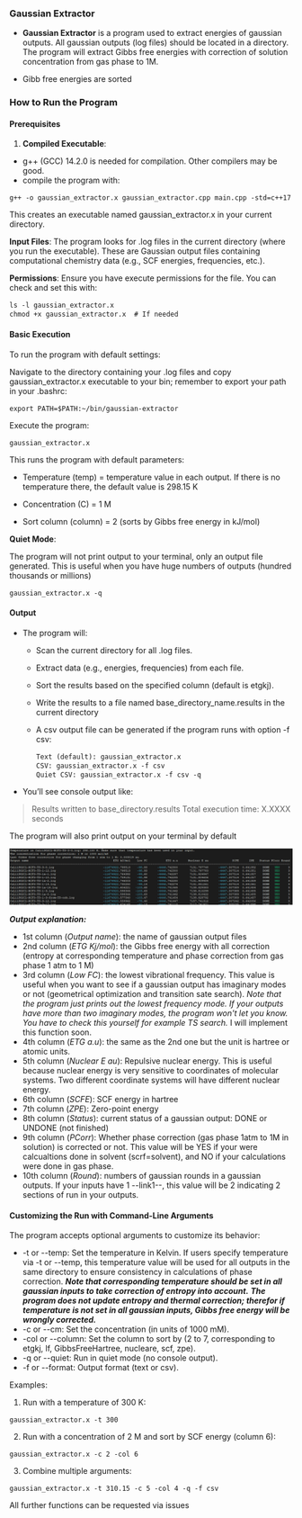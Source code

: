 ### **Gaussian Extractor**

* **Gaussian Extractor** is a program used to extract energies of gaussian outputs. All gaussian outputs (log files) should be located in a directory. The program will extract Gibbs free energies with correction of solution concentration from gas phase to 1M.

* Gibb free energies are sorted

### How to Run the Program

#### Prerequisites

1. **Compiled Executable**: 
 * g++ (GCC) 14.2.0 is needed for compilation. Other compilers may be good.
 * compile the program with:

```
g++ -o gaussian_extractor.x gaussian_extractor.cpp main.cpp -std=c++17
```

This creates an executable named gaussian_extractor.x in your current directory.

**Input Files**: The program looks for .log files in the current directory (where you run the executable). These are Gaussian output files containing computational chemistry data (e.g., SCF energies, frequencies, etc.).

**Permissions**: Ensure you have execute permissions for the file. You can check and set this with:

```
ls -l gaussian_extractor.x
chmod +x gaussian_extractor.x  # If needed
```

#### Basic Execution

To run the program with default settings:

Navigate to the directory containing your .log files and copy gaussian_extractor.x executable to your bin; remember to export your path in your .bashrc:

```
export PATH=$PATH:~/bin/gaussian-extractor
```

Execute the program:

```
gaussian_extractor.x
```

This runs the program with default parameters:

* Temperature (temp) = temperature value in each output. If there is no temperature there, the default value is 298.15 K

* Concentration (C) = 1 M

* Sort column (column) = 2 (sorts by Gibbs free energy in kJ/mol)

**Quiet Mode**: 

The program will not print output to your terminal, only an output file generated. This is useful when you have huge numbers of outputs (hundred thousands or millions)

```
gaussian_extractor.x -q
```

#### Output

- The program will:
  - Scan the current directory for all .log files.
  
  - Extract data (e.g., energies, frequencies) from each file.
  
  - Sort the results based on the specified column (default is etgkj).
  
  - Write the results to a file named base_directory_name.results in the current directory
  
  - A csv output file can be generated if the program runs with option -f csv:
  
    ```
    Text (default): gaussian_extractor.x
    CSV: gaussian_extractor.x -f csv
    Quiet CSV: gaussian_extractor.x -f csv -q
    ```
  
    
  
- You’ll see console output like:

> Results written to base_directory.results
> Total execution time: X.XXXX seconds

The program will also print output on your terminal by default

![results](results.png)

***Output explanation:***

* 1st column (*Output name*): the name of gaussian output files
* 2nd column (*ETG Kj/mol*): the Gibbs free energy with all correction (entropy at corresponding temperature and phase correction from gas phase 1 atm to 1 M)
* 3rd column (*Low FC*): the lowest vibrational frequency. This value is useful when you want to see if a gaussian output has imaginary modes or not (geometrical optimization and transition sate search). *Note that the program just prints out the lowest frequency mode. If your outputs have more than two imaginary modes, the program won't let you know. You have to check this yourself for example TS search.* I will implement this  function soon. 
* 4th column (*ETG a.u*): the same as the 2nd one but the unit is hartree or atomic units.
* 5th column (*Nuclear E  au*): Repulsive nuclear energy. This is useful because nuclear energy is very sensitive to coordinates of molecular systems. Two different coordinate systems will have different nuclear energy.
* 6th column (*SCFE*): SCF energy in hartree
* 7th column (*ZPE*): Zero-point energy
* 8th column (*Status*): current status of a gaussian output: DONE or UNDONE (not finished)
* 9th column (*PCorr*): Whether phase correction (gas phase 1atm to 1M in solution) is corrected or not. This value will be YES if your were calcualtions done in solvent (scrf=solvent), and NO if your calculations were done in gas phase. 
* 10th column (*Round*): numbers of gaussian rounds in a gaussian outputs. If your inputs have 1 --link1--, this value will be 2 indicating 2 sections of run in your outputs.

#### Customizing the Run with Command-Line Arguments

The program accepts optional arguments to customize its behavior:

- -t or --temp: Set the temperature in Kelvin. If users specify temperature via -t or --temp, this temperature value will be used for all outputs in the same directory to ensure consistency in calculations of phase correction. ***Note that corresponding temperature should be set in all gaussian inputs to take correction of entropy into account.*** ***The program does not update entropy and thermal correction; therefor if temperature is not set in all gaussian inputs, Gibbs free energy will be wrongly corrected.*** 
- -c or --cm: Set the concentration  (in units of 1000 mM).
- -col or --column: Set the column to sort by (2 to 7, corresponding to etgkj, lf, GibbsFreeHartree, nucleare, scf, zpe).
- -q or --quiet: Run in quiet mode (no console output).
- -f or --format: Output format (text or csv).

Examples:

1. Run with a temperature of 300 K:

```
gaussian_extractor.x -t 300
```

2. Run with a concentration of 2 M and sort by SCF energy (column 6):

```
gaussian_extractor.x -c 2 -col 6
```

3. Combine multiple arguments:

```
gaussian_extractor.x -t 310.15 -c 5 -col 4 -q -f csv 
```



All further functions can be requested via issues

   
